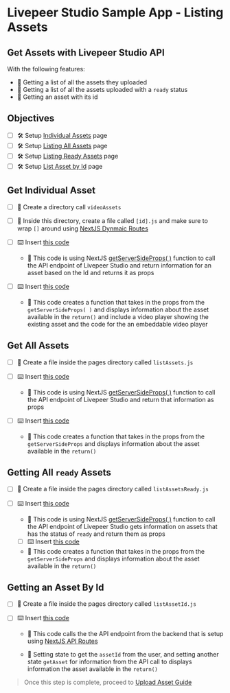 # Livepeer Studio Sample App - Listing Assets

## Get Assets with Livepeer Studio API

With the following features:

* 📝 Getting a list of all the assets they uploaded
* 📝 Getting a list of all the assets uploaded with a `ready` status
* 📝 Getting an asset with its id

## Objectives

* [ ] 🛠  Setup [Individual Assets](https://github.com/livepeer/studio-sample-app/blob/OnDemand/List-Asset/pages/videoAssets/%5Bid%5D.js) page
* [ ] 🛠  Setup [Listing All Assets](https://github.com/livepeer/studio-sample-app/blob/OnDemand/List-Asset/pages/onDemand/listAssets.js) page
* [ ] 🛠  Setup [Listing Ready Assets](https://github.com/livepeer/studio-sample-app/blob/OnDemand/List-Asset/pages/onDemand/listAssetsReady.js) page
* [ ] 🛠  Setup [List Asset by Id](https://github.com/livepeer/studio-sample-app/blob/OnDemand/List-Asset/pages/onDemand/listAssetId.js) page

## Get Individual Asset

* [ ] 🧱 Create a directory call `videoAssets`

* [ ] 🧱 Inside this directory, create a file called `[id].js` and make sure to wrap `[]` around using [NextJS Dynmaic Routes](https://nextjs.org/docs/routing/dynamic-routes)

* [ ] ⌨️ Insert [this code](https://github.com/livepeer/studio-sample-app/blob/OnDemand/List-Asset/pages/videoAssets/%5Bid%5D.js#L8)

  * 🔬 This code is using NextJS [getServerSideProps( )](https://nextjs.org/docs/basic-features/data-fetching/get-server-side-props) function to call the API endpoint of Livepeer Studio and return information for an asset based on the Id and returns it as props

* [ ] ⌨️ Insert [this code](https://github.com/livepeer/studio-sample-app/blob/OnDemand/List-Asset/pages/videoAssets/%5Bid%5D.js#L27)

  * 🔬 This code creates a function that takes in the props from the `getServerSideProps( )` and displays information about the asset available in the `return()` and include a video player showing the existing asset and the code for the an embeddable video player

## Get All Assets

* [ ] 🧱 Create a file inside the pages directory called `listAssets.js`

* [ ] ⌨️ Insert [this code](https://github.com/livepeer/studio-sample-app/blob/OnDemand/List-Asset/pages/onDemand/listAssets.js#L8)

  * 🔬 This code is using NextJS [getServerSideProps( )](https://nextjs.org/docs/basic-features/data-fetching/get-server-side-props) function to call the API endpoint of Livepeer Studio and return that information as props

* [ ] ⌨️ Insert [this code](https://github.com/livepeer/studio-sample-app/blob/OnDemand/List-Asset/pages/onDemand/listAssets.js#L30)

  * 🔬 This code creates a function that takes in the props from the `getServerSideProps` and displays information about the asset available in the `return()`

## Getting All `ready` Assets

* [ ] 🧱 Create a file inside the pages directory called `listAssetsReady.js`

* [ ] ⌨️ Insert [this code](https://github.com/livepeer/studio-sample-app/blob/OnDemand/List-Asset/pages/onDemand/listAssetsReady.js#L8)

  * 🔬 This code is using NextJS [getServerSideProps( )](https://nextjs.org/docs/basic-features/data-fetching/get-server-side-props) function to call the API endpoint of Livepeer Studio gets information on assets that has the status of `ready` and return them as props

  * [ ] ⌨️ Insert [this code](https://github.com/livepeer/studio-sample-app/blob/OnDemand/List-Asset/pages/onDemand/listAssetsReady.js#L38)

  * 🔬 This code creates a function that takes in the props from the `getServerSideProps` and displays information about the asset available in the `return()`

## Getting an Asset By Id

* [ ] 🧱 Create a file inside the pages directory called `listAssetId.js`

* [ ] ⌨️ Insert [this code](https://github.com/livepeer/studio-sample-app/blob/OnDemand/List-Asset/pages/onDemand/listAssetId.js#L9)

  * 🔬 This code calls the the API endpoint from the backend that is setup using [NextJS API Routes](https://nextjs.org/docs/api-routes/introduction)

  * 🔬 Setting state to get the `assetId` from the user, and setting another state `getAsset` for information from the API call to displays information the asset available in the `return()`

> Once this step is complete, proceed to [Upload Asset Guide](Guides/UploadAssets.md)
